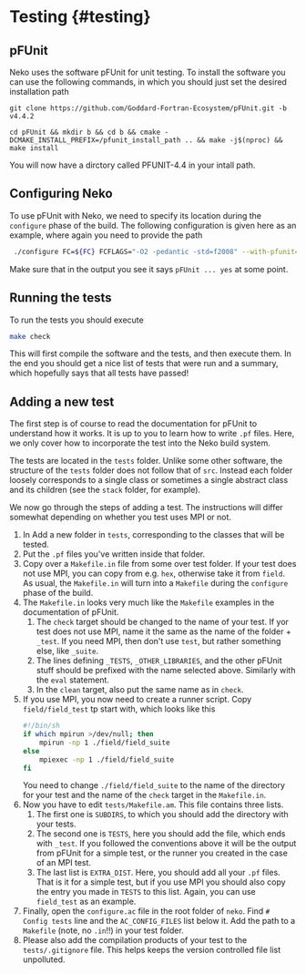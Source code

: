 # Testing {#testing}

## pFUnit
Neko uses the software pFUnit for unit testing.
To install the software you can use the following commands, in which you should just set the desired installation path
```
git clone https://github.com/Goddard-Fortran-Ecosystem/pFUnit.git -b v4.4.2

cd pFUnit && mkdir b && cd b && cmake -DCMAKE_INSTALL_PREFIX=/pfunit_install_path .. && make -j$(nproc) && make install
```
You will now have a dirctory called PFUNIT-4.4 in your intall path.

## Configuring Neko
To use pFUnit with Neko, we need to specify its location during the `configure` phase of the build.
The following configuration is given here as an example, where again you need to provide the path
```bash
 ./configure FC=${FC} FCFLAGS="-O2 -pedantic -std=f2008" --with-pfunit=/pfunit_install_path/PFUNIT-4.4
```
Make sure that in the output you see it says `pFUnit ... yes` at some point.

## Running the tests
To run the tests you should execute 
```bash
make check
```
This will first compile the software and the tests, and then execute them.
In the end you should get a nice list of tests that were run and a summary, which hopefully says that all tests have passed!

## Adding a new test
The first step is of course to read the documentation for pFUnit to understand how it works.
It is up to you to learn how to write `.pf` files.
Here, we only cover how to incorporate the test into the Neko build system.

The tests are located in the `tests` folder.
Unlike some other software, the structure of the `tests` folder does not follow that of `src`.
Instead each folder loosely corresponds to a single class or sometimes a single abstract class and its children (see the `stack` folder, for example).

We now go through the steps of adding a test.
The instructions will differ somewhat depending on whether you test uses MPI or not.

1. In Add a new folder in `tests`, corresponding to the classes that will be tested.
2. Put the `.pf` files you've written inside that folder.
3. Copy over a `Makefile.in` file from some over test folder.
   If your test does not use MPI, you can copy from e.g. `hex`, otherwise take it from `field`. As usual, the `Makefile.in` will turn into a `Makefile` during the `configure` phase of the build.
4. The `Makefile.in` looks very much like the `Makefile` examples in the documentation of pFUnit.
   1. The `check` target should be changed to the name of your test.
      If yor test does not use MPI, name it the same as the name of the folder  + `_test`. If you need MPI, then don't use `test`, but rather something else, like `_suite`.
   2. The lines defining `_TESTS`, `_OTHER_LIBRARIES`, and the other pFUnit stuff should be prefixed with the name selected above. Similarly with the `eval` statement.
   3. In the `clean` target, also put the same name as in `check`.
5. If you use MPI, you now need to create a runner script.
   Copy `field/field_test` tp start with, which looks like this
   ```bash
   #!/bin/sh
   if which mpirun >/dev/null; then
       mpirun -np 1 ./field/field_suite
   else
       mpiexec -np 1 ./field/field_suite
   fi
   ```
   You need to change `./field/field_suite` to the name of the directory for your test and the name of the `check` target in the `Makefile.in`.
6. Now you have to edit `tests/Makefile.am`. This file contains three lists.
   1. The first one is `SUBDIRS`, to which you should add the directory with your tests.
   2. The second one is `TESTS`, here you should add the file, which ends with `_test`.
      If you followed the conventions above it will be the output from pFUnit for a simple test, or the runner you created in the case of an MPI test.
   3. The last list is `EXTRA_DIST`.
      Here, you should add all your `.pf` files.
      That is it for a simple test, but if you use MPI you should also copy the entry you made in `TESTS` to this list.
      Again, you can use `field_test` as an example.
7. Finally, open the `configure.ac` file in the root folder of `neko`.
   Find `# Config tests` line and the `AC_CONFIG_FILES` list below it.
   Add the path to a `Makefile` (note, no `.in`!!) in your test folder. 
8. Please also add the compilation products of your test to the  `tests/.gitignore` file.
   This helps keeps the version controlled file list unpolluted.